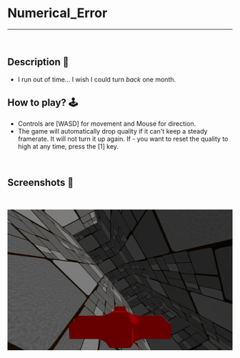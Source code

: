 # **Numerical_Error** 

---

<br>

## **Description 📃**
- I run out of time... I wish I could turn *back* one month.


## **How to play? 🕹️**
- Controls are [WASD] for movement and Mouse for direction.
- The game will automatically drop quality if it can't keep a steady framerate. It will not turn it up again. If - you want to reset the quality to high at any time, press the [1] key.
	
<br>

## **Screenshots 📸**

<br>

![image](../../assets/images/Numerical_Error.jpg)

<br>
